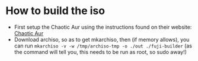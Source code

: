 # How to build the iso
- First setup the Chaotic Aur using the instructions found on their website: [Chaotic Aur](https://aur.chaotic.cx/)
- Download archiso, so as to get mkarchiso, then (if memory allows), you can run `mkarchiso -v -w /tmp/archiso-tmp -o ./out ./fuji-builder` (as the command will tell you, this needs to be run as root, so sudo away!)
